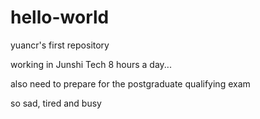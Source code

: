 # hello-world
yuancr's first repository

working in Junshi Tech 8 hours a day...

also need to prepare for the postgraduate qualifying exam

so sad, tired and busy
